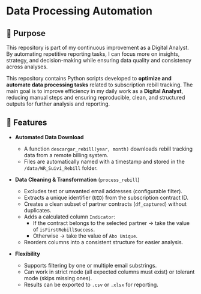 # Data Processing Automation

## 🎯 Purpose

This repository is part of my continuous improvement as a Digital Analyst.
By automating repetitive reporting tasks, I can focus more on insights, strategy, and decision-making while ensuring data quality and consistency across analyses.

This repository contains Python scripts developed to **optimize and automate data processing tasks** related to subscription rebill tracking. The main goal is to improve efficiency in my daily work as a **Digital Analyst**, reducing manual steps and ensuring reproducible, clean, and structured outputs for further analysis and reporting.

## 🚀 Features

- **Automated Data Download**  
  - A function `descargar_rebill(year, month)` downloads rebill tracking data from a remote billing system.  
  - Files are automatically named with a timestamp and stored in the `/data/WR_Suivi_Rebill` folder.

- **Data Cleaning & Transformation** (`process_rebill`)  
  - Excludes test or unwanted email addresses (configurable filter).  
  - Extracts a unique identifier (`UID`) from the subscription contract ID.  
  - Creates a clean subset of partner contracts (`df_captured`) without duplicates.  
  - Adds a calculated column `Indicator`:
    - If the contract belongs to the selected partner → take the value of `isFirstRebillSuccess`.  
    - Otherwise → take the value of `Abo Unique`.  
  - Reorders columns into a consistent structure for easier analysis.

- **Flexibility**  
  - Supports filtering by one or multiple email substrings.  
  - Can work in strict mode (all expected columns must exist) or tolerant mode (skips missing ones).  
  - Results can be exported to `.csv` or `.xlsx` for reporting.